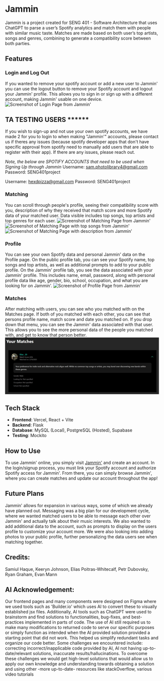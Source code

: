 # Jammin
Jammin is a project created for SENG 401 - Software Architecture that uses ChatGPT to parse a user’s Spotify analytics and match them with people with similar music taste. Matches are made based on both user’s top artists, songs and genres, combining to generate a compatibility score between both parties.

## Features

### Login and Log Out
If you wanted to remove your spotify account or add a new user to Jammin' you can use the logout button to remove your Spotify account and logout your Jammin' profile. This allows you to sign in or sign up with a different account, making Jammin' usable on one device. 
![Screenshot of Login Page from Jammin'](/readme_images/jammin_signup_login.jpg)

## TA TESTING USERS ******
If you wish to sign-up and not use your own spotify accounts, we have made 2 for you to login to when making "Jammin'" accounts, please contact us if theres any issues (because spotify developer apps that don't have specific approval from spotify need to manually add users that are able to register with their app). If there are any issues, please reach out.

*Note, the below are SPOTIFY ACCOUNTS that need to be used when Signing Up through Jammin*
Username: sam.photolibrary4@gmail.com
Password: SENG401project

Username: hexdpizza@gmail.com
Password: SENG401project

### Matching
You can scroll through people's profile, seeing their compatibility score with you, description of why they received that match score and more Spotify data of your matched user. Data visible includes top songs, top artists and top genres for each user. 
![Screenshot of Matching Page from Jammin'](/readme_images/jammin_matching.jpg)
![Screenshot of Matching Page with top songs from Jammin'](/readme_images/jammin_matching_top_songs.jpg)
![Screenshot of Matching Page with description from Jammin'](/readme_images/jammin_matching_desc.jpg)

### Profile
You can see your own Spotify data and personal Jammin' data on the Profile page. On the public profile tab, you can see your Spotify name, top songs and top artists, as well as additional prompts to add to your public profile. On the Jammin' profile tab, you see the data associated with your Jammin' profile. This includes name, email, password, along with personal profile data like age, gender, bio, school, occupation, and what you are looking for on Jammin'.
![Screenshot of Profile Page from Jammin'](/readme_images/jammin_profile.jpg)

### Matches
After matching with users, you can see who you matched with on the Matches page. If both of you matched with each other, you can see that persons profile name, match score and date you matched on. If you drop down that menu, you can see the Jammin' data associated with that user. This allows you to see the more personal data of the people you matched with, and get to know that person better.
![Screenshot of Matches Page from Jammin'](/readme_images/jammin_matches.jpg)

## Tech Stack
- **Frontend**: Vercel, React + Vite
- **Backend**: Flask
- **Database**: MySQL (Local), PostgreSQL (Hosted), Supabase
- **Testing**: Mockito

## How to Use
To use Jammin' online, you simply visit [Jammin'](https://jammin-app.vercel.app) and create an account. In the login/signup process, you must link your Spotify account and authorize Spotify access for Jammin'. From there, you can simply browse Jammin', where you can create matches and update our account throughout the app!

## Future Plans
Jammin' allows for expansion in various ways, some of which we already have planned out. Messaging was a big plan for our development cycle, where we wanted matched users to be able to message each other over Jammin' and actually talk about their music interests. We also wanted to add additional data to the account, such as prompts to display on the users profile to customize your account more. We were also looking into adding photos to your public profile, further personalizing the data users see when matching together.

## Credits: 
Samiul Haque,
Keeryn Johnson,
Elias Poitras-Whitecalf,
Petr Dubovsky,
Ryan Graham,
Evan Mann

## AI Acknowledgement:
Our frontend pages and many components were designed on Figma where we used tools such as 'Builder.io' which uses AI to convert these to visually established jsx files. Additionally, AI tools such as ChatGPT were used to brainstorm and find solutions to functionalities, bug-fixes, and best-practices implemented in parts of code. The use of AI still required us to make many modifications to returned code to serve our specific purposes or simply function as intended when the AI provided solution provided a starting point that did not work. This helped us simplify redundant tasks and organize our code better. Some challenges we encountered include: correcting incorrect/inapplicable code provided by AI, AI not having up-to-date/relevant solutions, inaccurate results/hallucinations. To overcome these challenges we would get high-level solutions that would allow us to apply our own knowledge and understanding towards obtaining a solution and using other -more up-to-date- resources like stackOverflow, various video tutorials